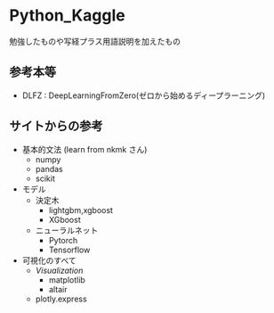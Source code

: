 # Python_Kaggle
勉強したものや写経プラス用語説明を加えたもの

## 参考本等
- DLFZ : DeepLearningFromZero(ゼロから始めるディープラーニング)

## サイトからの参考
- 基本的文法 (learn from nkmk さん)
  - numpy
  - pandas
  - scikit
- モデル
  - 決定木
    - lightgbm,xgboost
    - XGboost
  - ニューラルネット
    - Pytorch
    - Tensorflow
- 可視化のすべて
  - _Visualization_
    - matplotlib
    - altair
  - plotly.express
